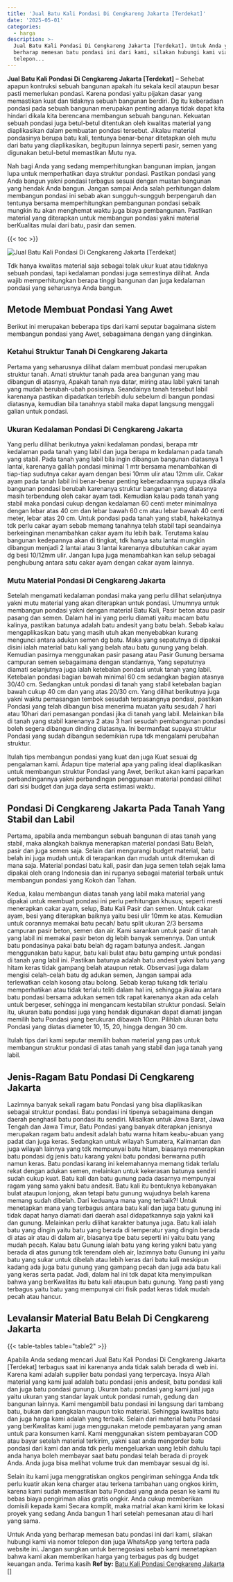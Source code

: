 ```yaml
---
title: 'Jual Batu Kali Pondasi Di Cengkareng Jakarta [Terdekat]'
date: '2025-05-01'
categories:
  - harga
description: >-
  Jual Batu Kali Pondasi Di Cengkareng Jakarta [Terdekat]. Untuk Anda yang
  berharap memesan batu pondasi ini dari kami, silakan hubungi kami via nomor
  telepon...
---
```


**Jual Batu Kali Pondasi Di Cengkareng Jakarta \[Terdekat\]** – Sehebat apapun kontruksi sebuah bangunan apakah itu sekala kecil ataupun besar pasti memerlukan pondasi. Karena pondasi yaitu pijakan dasar yang memastikan kuat dan tidaknya sebuah bangunan berdiri. Dg itu keberadaan pondasi pada sebuah bangunan merupakan penting adanya tidak dapat kita hindari dikala kita berencana membangun sebuah bangunan. Kekuatan sebuah pondasi juga betul-betul ditentukan oleh kwalitas material yang diaplikasikan dalam pembuatan pondasi tersebut. Jikalau material pondasinya berupa batu kali, tentunya benar-benar ditetapkan oleh mutu dari batu yang diaplikasikan, begitupun lainnya seperti pasir, semen yang digunakan betul-betul memastikan Mutu nya.

Nah bagi Anda yang sedang memperhitungkan bangunan impian, jangan lupa untuk memperhatikan daya struktur pondasi. Pastikan pondasi yang Anda bangun yakni pondasi terbagus sesuai dengan muatan bangunan yang hendak Anda bangun. Jangan sampai Anda salah perhitungan dalam membangun pondasi ini sebab akan sungguh-sungguh berpengaruh dan tentunya bersama memperhitungkan pembangunan pondasi sebaik mungkin itu akan menghemat waktu juga biaya pembangunan. Pastikan material yang diterapkan untuk membangun pondasi yakni material berKualitas mulai dari batu, pasir dan semen.

{{< toc >}}

![Jual Batu Kali Pondasi Di Cengkareng Jakarta [Terdekat]](/images/jual-batu-kali-18.png)

Tdk hanya kwalitas material saja sebagai tolak ukur kuat atau tidaknya sebuah pondasi, tapi kedalaman pondasi juga semestinya dilihat. Anda wajib memperhitungkan berapa tinggi bangunan dan juga kedalaman pondasi yang seharusnya Anda bangun.

## Metode Membuat Pondasi Yang Awet

Berikut ini merupakan beberapa tips dari kami seputar bagaimana sistem membangun pondasi yang Awet, sebagaimana dengan yang diinginkan.

### Ketahui Struktur Tanah Di Cengkareng Jakarta

Pertama yang seharusnya dilihat dalam membuat pondasi merupakan struktur tanah. Amati struktur tanah pada area bangunan yang mau dibangun di atasnya, Apakah tanah nya datar, miring atau labil yakni tanah yang mudah berubah-ubah posisinya. Seandainya tanah tersebut labil karenanya pastikan dipadatkan terlebih dulu sebelum di bangun pondasi diatasnya, kemudian bila tanahnya stabil maka dapat langsung menggali galian untuk pondasi.

### Ukuran Kedalaman Pondasi Di Cengkareng Jakarta

Yang perlu dilihat berikutnya yakni kedalaman pondasi, berapa mtr kedalaman pada tanah yang labil dan juga berapa m kedalaman pada tanah yang stabil. Pada tanah yang labil bila ingin dibangun bangunan diatasnya 1 lantai, karenanya galilah pondasi minimal 1 mtr bersama menambahkan di tiap-tiap sudutnya cakar ayam dengan besi 10mm ulir atau 12mm ulir. Cakar ayam pada tanah labil ini benar-benar penting keberadaannya supaya dikala bangunan pondasi berubah karenanya struktur bangunan yang diatasnya masih terbendung oleh cakar ayam tadi. Kemudian kalau pada tanah yang stabil maka pondasi cukup dengan kedalaman 60 centi meter minimalnya dengan lebar atas 40 cm dan lebar bawah 60 cm atau lebar bawah 40 centi meter, lebar atas 20 cm. Untuk pondasi pada tanah yang stabil, hakekatnya tdk perlu cakar ayam sebab memang tanahnya telah stabil tapi seandainya berkeinginan menambahkan cakar ayam itu lebih baik. Terutama kalau bangunan kedepannya akan di tingkat, tdk hanya satu lantai mungkin dibangun menjadi 2 lantai atau 3 lantai karenanya dibutuhkan cakar ayam dg besi 10/12mm ulir. Jangan lupa juga menambahkan kan selup sebagai penghubung antara satu cakar ayam dengan cakar ayam lainnya.

### Mutu Material Pondasi Di Cengkareng Jakarta

Setelah mengamati kedalaman pondasi maka yang perlu dilihat selanjutnya yakni mutu material yang akan diterapkan untuk pondasi. Umumnya untuk membangun pondasi yakni dengan material Batu Kali, Pasir beton atau pasir pasang dan semen. Dalam hal ini yang perlu diamati yaitu macam batu kalinya, pastikan batunya adalah batu andesit yang batu belah. Sebab kalau mengaplikasikan batu yang masih utuh akan menyebabkan kurang mengunci antara adukan semen dg batu. Maka yang sepatutnya di dipakai disini ialah material batu kali yang belah atau batu gunung yang belah. Kemudian pasirnya menggunakan pasir pasang atau Pasir Gunung bersama campuran semen sebagaimana dengan standarnya, Yang sepatutnya diamati selanjutnya juga ialah ketebalan pondasi untuk tanah yang labil. Ketebalan pondasi bagian bawah minimal 60 cm sedangkan bagian atasnya 30/40 cm. Sedangkan untuk pondasi di tanah yang stabil ketebalan bagian bawah cukup 40 cm dan yang atas 20/30 cm. Yang dilihat berikutnya juga yakni waktu pemasangan tembok sesudah terpasangnya pondasi, pastikan Pondasi yang telah dibangun bisa menerima muatan yaitu sesudah 7 hari atau 10hari dari pemasangan pondasi jika di tanah yang labil. Melainkan bila di tanah yang stabil karenanya 2 atau 3 hari sesudah pembangunan pondasi boleh segera dibangun dinding diatasnya. Ini bermanfaat supaya struktur Pondasi yang sudah dibangun sedemikian rupa tdk mengalami perubahan struktur.

Itulah tips membangun pondasi yang kuat dan juga Kuat sesuai dg pengalaman kami. Adapun tipe material apa yang paling ideal diaplikasikan untuk membangun struktur Pondasi yang Awet, berikut akan kami paparkan perbandingannya yakni perbandingan penggunaan material pondasi dilihat dari sisi budget dan juga daya serta estimasi waktu.

## Pondasi Di Cengkareng Jakarta Pada Tanah Yang Stabil dan Labil

Pertama, apabila anda membangun sebuah bangunan di atas tanah yang stabil, maka alangkah baiknya menerapkan material pondasi Batu Belah, pasir dan juga semen saja. Selain dari mengurangi budget material, batu belah ini juga mudah untuk di terapankan dan mudah untuk ditemukan di mana saja. Material pondasi batu kali, pasir dan juga semen telah sejak lama dipakai oleh orang Indonesia dan ini rupanya sebagai material terbaik untuk membangun pondasi yang Kokoh dan Tahan.

Kedua, kalau membangun diatas tanah yang labil maka material yang dipakai untuk membuat pondasi ini perlu perhitungan khusus; seperti mesti menerapkan cakar ayam, selup, Batu Kali Pasir dan semen. Untuk cakar ayam, besi yang diterapkan baiknya yaitu besi ulir 10mm ke atas. Kemudian untuk corannya memakai batu pecah/ batu split ukuran 2/3 bersama campuran pasir beton, semen dan air. Kami sarankan untuk pasir di tanah yang labil ini memakai pasir beton dg lebih banyak semennya. Dan untuk batu pondasinya pakai batu belah dg ragam batunya andesit. Jangan menggunakan batu kapur, batu kali bulat atau batu gamping untuk pondasi di tanah yang labil ini. Pastikan batunya adalah batu andesit yakni batu yang hitam keras tidak gampang belah ataupun retak. Observasi juga dalam mengisi celah-celah batu dg adukan semen, Jangan sampai ada terlewatkan celah kosong atau bolong. Sebab kerap tukang tdk terlalu memperhatikan atau tidak terlalu teliti dalam hal ini, sehingga jikalau antara batu pondasi bersama adukan semen tdk rapat karenanya akan ada celah untuk bergeser, sehingga ini mengancam kestabilan struktur pondasi. Selain itu, ukuran batu pondasi juga yang hendak digunakan dapat diamati jangan memilih batu Pondasi yang berukuran dibawah 10cm. Pilihlah ukuran batu Pondasi yang diatas diameter 10, 15, 20, hingga dengan 30 cm.

Itulah tips dari kami seputar memilih bahan material yang pas untuk membangun struktur pondasi di atas tanah yang stabil dan juga tanah yang labil.

## Jenis-Ragam Batu Pondasi Di Cengkareng Jakarta

Lazimnya banyak sekali ragam batu Pondasi yang bisa diaplikasikan sebagai struktur pondasi. Batu pondasi ini tipenya sebagaimana dengan daerah penghasil batu pondasi itu sendiri. Misalkan untuk Jawa Barat, Jawa Tengah dan Jawa Timur, Batu Pondasi yang banyak diterapkan jenisnya merupakan ragam batu andesit adalah batu warna hitam keabu-abuan yang padat dan juga keras. Sedangkan untuk wilayah Sumatera, Kalimantan dan juga wilayah lainnya yang tdk mempunyai batu hitam, biasanya menerapkan batu pondasi dg jenis batu karang yakni batu pondasi berwarna putih namun keras. Batu pondasi karang ini kelemahannya memang tidak terlalu rekat dengan adukan semen, melainkan untuk kekerasan batunya sendiri sudah cukup kuat. Batu kali dan batu gunung pada dasarnya mempunyai ragam yang sama yakni batu andesit. Batu kali itu bentuknya kebanyakan bulat ataupun lonjong, akan tetapi batu gunung wujudnya belah karena memang sudah dibelah. Dari keduanya mana yang terbaik?! Untuk menetapkan mana yang terbagus antara batu kali dan juga batu gunung ini tidak dapat hanya diamati dari daerah asal didapatkannya saja yakni kali dan gunung. Melainkan perlu dilihat karakter batunya juga. Batu kali ialah batu yang dingin yaitu batu yang berada di temperatur yang dingin berada di atas air atau di dalam air, biasanya tipe batu seperti ini yaitu batu yang mudah pecah. Kalau batu Gunung ialah batu yang kering yakni batu yang berada di atas gunung tdk terendam oleh air, lazimnya batu Gunung ini yaitu batu yang sukar untuk dibelah atau lebih keras dari batu kali meskipun kadang ada juga batu gunung yang gampang pecah dan juga ada batu kali yang keras serta padat. Jadi, dalam hal ini tdk dapat kita menyimpulkan bahwa yang berKwalitas itu batu kali ataupun batu gunung. Yang pasti yang terbagus yaitu batu yang mempunyai ciri fisik padat keras tidak mudah pecah atau hancur.

## Levalansir Material Batu Belah Di Cengkareng Jakarta

{{< table-tables table="table2" >}}

Apabila Anda sedang mencari Jual Batu Kali Pondasi Di Cengkareng Jakarta \[Terdekat\] terbagus saat ini karenanya anda tidak salah berada di web ini. Karena kami adalah supplier batu pondasi yang terpercaya. Insya Allah material yang kami jual adalah batu pondasi jenis andesit, batu pondasi kali dan juga batu pondasi gunung. Ukuran batu pondasi yang kami jual juga yaitu ukuran yang standar layak untuk pondasi rumah, gedung dan bangunan lainnya. Kami mengambil batu pondasi ini langsung dari tambang batu, bukan dari pangkalan maupun toko material. Sehingga kwalitas batu dan juga harga kami adalah yang terbaik. Selain dari material batu Pondasi yang berKwalitas kami juga menggunakan metode pembayaran yang aman untuk para konsumen kami. Kami menggunakan sistem pembayaran COD atau bayar setelah material terkirim, yakni saat anda mengorder batu pondasi dari kami dan anda tdk perlu mengeluarkan uang lebih dahulu tapi anda hanya boleh membayar saat batu pondasi telah berada di proyek Anda. Anda juga bisa melihat volume truk dan membayar sesuai dg isi.

Selain itu kami juga menggratiskan ongkos pengiriman sehingga Anda tdk perlu kuatir akan kena charger atau terkena tambahan uang ongkos kirim, karena kami sudah memastikan batu Pondasi yang anda pesan ke kami itu bebas biaya pengiriman alias gratis ongkir. Anda cukup memberikan domisili kepada kami Secara komplit, maka matrial akan kami kirim ke lokasi proyek yang sedang Anda bangun 1 hari setelah pemesanan atau di hari yang sama.

Untuk Anda yang berharap memesan batu pondasi ini dari kami, silakan hubungi kami via nomor telepon dan juga WhatsApp yang tertera pada website ini. Jangan sungkan untuk bernegosiasi sebab kami menetapkan bahwa kami akan memberikan harga yang terbagus pas dg budget keuangan anda. Terima kasih
**Ref by:** [Batu Kali Pondasi Cengkareng Jakarta []](https://id.wikipedia.org/wiki/Batu)
